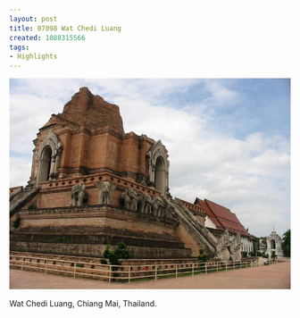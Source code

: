 ```yaml
---
layout: post
title: 07098 Wat Chedi Luang
created: 1088315566
tags:
- Highlights
---
```


<img src="/image/images/img_7098-725.jpg"/>

Wat Chedi Luang, Chiang Mai, Thailand.
